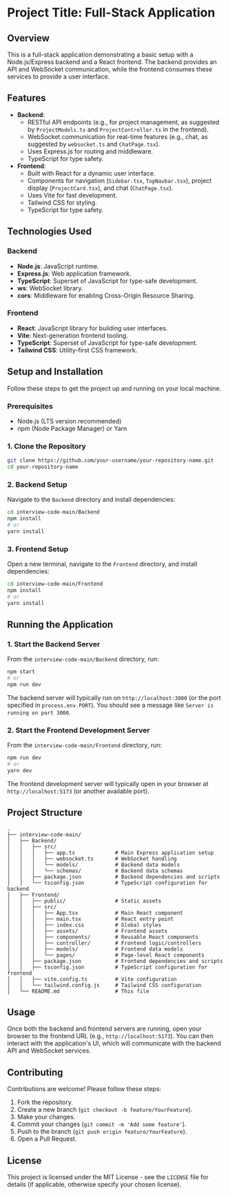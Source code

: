 # Project Title: Full-Stack Application

## Overview

This is a full-stack application demonstrating a basic setup with a Node.js/Express backend and a React frontend. The backend provides an API and WebSocket communication, while the frontend consumes these services to provide a user interface.

## Features

- **Backend**:
  - RESTful API endpoints (e.g., for project management, as suggested by `ProjectModels.ts` and `ProjectController.ts` in the frontend).
  - WebSocket communication for real-time features (e.g., chat, as suggested by `websocket.ts` and `ChatPage.tsx`).
  - Uses Express.js for routing and middleware.
  - TypeScript for type safety.
- **Frontend**:
  - Built with React for a dynamic user interface.
  - Components for navigation (`Sidebar.tsx`, `TopNavbar.tsx`), project display (`ProjectCard.tsx`), and chat (`ChatPage.tsx`).
  - Uses Vite for fast development.
  - Tailwind CSS for styling.
  - TypeScript for type safety.

## Technologies Used

### Backend

- **Node.js**: JavaScript runtime.
- **Express.js**: Web application framework.
- **TypeScript**: Superset of JavaScript for type-safe development.
- **ws**: WebSocket library.
- **cors**: Middleware for enabling Cross-Origin Resource Sharing.

### Frontend

- **React**: JavaScript library for building user interfaces.
- **Vite**: Next-generation frontend tooling.
- **TypeScript**: Superset of JavaScript for type-safe development.
- **Tailwind CSS**: Utility-first CSS framework.

## Setup and Installation

Follow these steps to get the project up and running on your local machine.

### Prerequisites

- Node.js (LTS version recommended)
- npm (Node Package Manager) or Yarn

### 1. Clone the Repository

```bash
git clone https://github.com/your-username/your-repository-name.git
cd your-repository-name
```

### 2. Backend Setup

Navigate to the `Backend` directory and install dependencies:

```bash
cd interview-code-main/Backend
npm install
# or
yarn install
```

### 3. Frontend Setup

Open a new terminal, navigate to the `Frontend` directory, and install dependencies:

```bash
cd interview-code-main/Frontend
npm install
# or
yarn install
```

## Running the Application

### 1. Start the Backend Server

From the `interview-code-main/Backend` directory, run:

```bash
npm start
# or
npm run dev
```

The backend server will typically run on `http://localhost:3000` (or the port specified in `process.env.PORT`). You should see a message like `Server is running on port 3000`.

### 2. Start the Frontend Development Server

From the `interview-code-main/Frontend` directory, run:

```bash
npm run dev
# or
yarn dev
```

The frontend development server will typically open in your browser at `http://localhost:5173` (or another available port).

## Project Structure

```
.
├── interview-code-main/
│   ├── Backend/
│   │   ├── src/
│   │   │   ├── app.ts             # Main Express application setup
│   │   │   ├── websocket.ts       # WebSocket handling
│   │   │   └── models/            # Backend data models
│   │   │   └── schemas/           # Backend data schemas
│   │   ├── package.json           # Backend dependencies and scripts
│   │   └── tsconfig.json          # TypeScript configuration for backend
│   ├── Frontend/
│   │   ├── public/                # Static assets
│   │   ├── src/
│   │   │   ├── App.tsx            # Main React component
│   │   │   ├── main.tsx           # React entry point
│   │   │   ├── index.css          # Global styles
│   │   │   ├── assets/            # Frontend assets
│   │   │   ├── components/        # Reusable React components
│   │   │   ├── controller/        # Frontend logic/controllers
│   │   │   ├── models/            # Frontend data models
│   │   │   └── pages/             # Page-level React components
│   │   ├── package.json           # Frontend dependencies and scripts
│   │   ├── tsconfig.json          # TypeScript configuration for frontend
│   │   ├── vite.config.ts         # Vite configuration
│   │   └── tailwind.config.js     # Tailwind CSS configuration
│   └── README.md                  # This file
```

## Usage

Once both the backend and frontend servers are running, open your browser to the frontend URL (e.g., `http://localhost:5173`). You can then interact with the application's UI, which will communicate with the backend API and WebSocket services.

## Contributing

Contributions are welcome! Please follow these steps:

1.  Fork the repository.
2.  Create a new branch (`git checkout -b feature/YourFeature`).
3.  Make your changes.
4.  Commit your changes (`git commit -m 'Add some feature'`).
5.  Push to the branch (`git push origin feature/YourFeature`).
6.  Open a Pull Request.

## License

This project is licensed under the MIT License - see the `LICENSE` file for details (if applicable, otherwise specify your chosen license).
